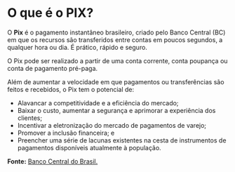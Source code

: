 # O que é o PIX?

O **Pix** é o pagamento instantâneo brasileiro, criado pelo Banco Central (BC) em que os recursos são transferidos entre contas em poucos segundos, a qualquer hora ou dia. É prático, rápido e seguro. 

O Pix pode ser realizado a partir de uma conta corrente, conta poupança ou conta de pagamento pré-paga.

Além de aumentar a velocidade em que pagamentos ou transferências são feitos e recebidos, o Pix tem o potencial de:

* Alavancar a competitividade e a eficiência do mercado;
* Baixar o custo, aumentar a segurança e aprimorar a experiência dos clientes;
* Incentivar a eletronização do mercado de pagamentos de varejo;
* Promover a inclusão financeira; e
* Preencher uma série de lacunas existentes na cesta de instrumentos de pagamentos disponíveis atualmente à população.

**Fonte:** [Banco Central do Brasil.](https://www.bcb.gov.br/estabilidadefinanceira/pix)
